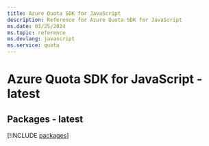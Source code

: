```yaml
---
title: Azure Quota SDK for JavaScript
description: Reference for Azure Quota SDK for JavaScript
ms.date: 03/25/2024
ms.topic: reference
ms.devlang: javascript
ms.service: quota
---
```

# Azure Quota SDK for JavaScript - latest
## Packages - latest
[!INCLUDE [packages](quota-index.md)]